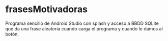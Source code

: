 # frasesMotivadoras
Programa sencillo de Android Studio con splash y acceso a BBDD SQLite que da una frase aleatoria cuando carga el programa y cuando le damos al botón.
